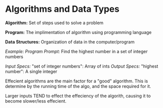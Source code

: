 # Algorithms and Data Types

**Algorithm:** Set of steps used to solve a problem

**Program:** The implimentation of algorithm using programming language

**Data Structures:** Organization of data in the computer/program

*Example:*
_Program Prompt:_ Find the highest number in a set of integer numbers

_Input Specs:_
"set of integer numbers": Array of ints
_Output Specs:_
"highest number": A single integer

Effecient algorithms are the main factor for a "good" algorithm. This is determine by the running time of the algo, and the space required for it.

Larger inputs TEND to effect the effeciency of the algorith, causing it to become slower/less effecient.
